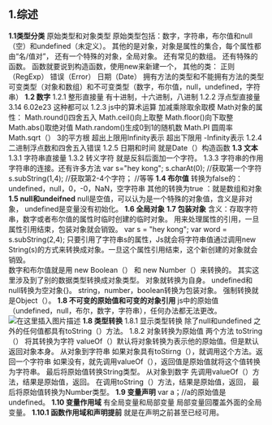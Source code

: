 ﻿## 1.综述
**1.1类型分类**
	原始类型和对象类型
	原始类型包括：数字，字符串，布尔值和null （空）和undefined（未定义）。
	其他的是对象，对象是属性的集合，每个属性都由“名/值对”，
	还有一个特殊的对象，全局对象。
	还有常见的数组。
	还有特殊的函数。
		函数就要说到构造函数，使用new来新建一个，
	其他的类：
		正则（RegExp） 
		错误（Error）
		日期（Date）
	拥有方法的类型和不能拥有方法的类型
	可变类型（对象和数组）和不可变类型（数字，布尔值，null，undefined，字符串）
**1.2 数字**
	1.2.1	整形直接量
		有十进制，十六进制，八进制
	1.2.2	浮点型直接量
		3.14  6.02e23
		这种都可以
	1.2.3	js中的算术运算
		加减乘除取余取模
		Math对象的属性：
			Math.round()四舍五入
			Math.ceil()向上取整
			Math.floor()向下取整
			Math.abs()取绝对值
			Math.random()生成0到1的随机数
			Math.PI 圆周率
			Math.sqrt（） 3的平方根
		超出上限用Infinity表示
		超出下限用 -Infinity表示
	1.2.4	二进制浮点数和四舍五入错误
	1.2.5	日期和时间
		就是Date（）构造函数
	**1.3	文本**
	1.3.1	字符串直接量
	1.3.2	转义字符
		就是反斜后面加一个字符。
	1.3.3	 字符串的作用
		字符串的连接。还有许多方法
		var s="hey kong";
		s.charAt(0); //获取第一个字符
		s.subString(1,4); //获取第2-4个字符；
		//等等
	**1.4	布尔值**
		转换为false的：  undefined，null，0，-0，NaN，空字符串
		其他的转换为true ：就是数组和对象
	**1.5	null和undeifned**
		null是空值，可以认为是一个特殊的对象值，含义是非对象，
		undefined是变量没有初始化。
	**1.6	全局对象**
	**1.7	包装对象**
		含义：存取字符串，数字或者布尔值的属性时临时创建的临时对象。
		用来处理属性的引用，一旦属性引用结束，包装对象就会销毁。
		var s = "hey kong";
		var word = s.subString(2,4);
		只要引用了字符串s的属性，Js就会将字符串值通过调用new String(s)的方式来转换成对象。一旦这个属性引用结束，这个新创建的对象就会销毁。	
		数字和布尔值就是用 new Boolean（） 和 new 	Number（）来转换的。
		其实这里涉及到了别的数据类型转换成对象类型。
		对象就转换为自身。
		undefined和null转换为空对象{}。
		string，number，boolean转换为包装对象。
		强制转换就是Object（）。
	**1.8	不可变的原始值和可变的对象引用**
		js中的原始值（undefined，null，布尔，数字，字符串），任何办法都无法更改。
		![在这里插入图片描述](https://img-blog.csdnimg.cn/20200229144105425.png?x-oss-process=image/watermark,type_ZmFuZ3poZW5naGVpdGk,shadow_10,text_aHR0cHM6Ly9ibG9nLmNzZG4ubmV0L0JJQklCSUE=,size_16,color_FFFFFF,t_70)
	**1.8	类型转换**
		1.8.1	显示类型转换
			除了null和undefined 之外的任何值都具有toString（）方法。 
		1.8.2	对象转换为原始值
			两个方法
			toString（） 将其转换为字符
			valueOf（）默认将对象转换为表示他的原始值。但是默认返回对象本身。
			从对象到字符串
				如果对象具有toStirng（），就调用这个方法。返回一个字符串
				如果没有，就先调用valueOf（），返回值是原始值就将这个值转换为字符串。
				   最后将原始值转换String类型。
			从对象到数字
				先调用valueOf（）方法，结果是原始值，返回。
				在调用toString（）方法，结果是原始值，返回，
				最后将原始值转换为Number类型。
	**1.9	变量声明**
			var a；//a的原始值是undefined。
	**1.10	变量作用域**
		有全局变量和局部变量
		局部变量回覆盖外面的全局变量。
	**1.10.1	函数作用域和声明提前**
		就是在声明之前甚至已经可用。
		
